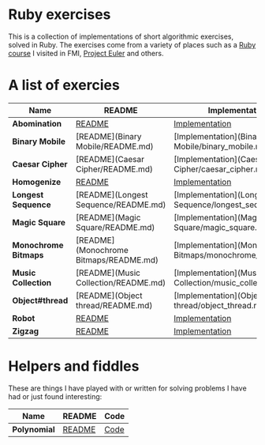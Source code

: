 # Ruby exercises

This is a collection of implementations of short algorithmic exercises, solved in Ruby. The exercises come from a variety of places such as a [Ruby course](http://fmi.ruby.bg/) I visited in FMI, [Project Euler](http://projecteuler.net/) and others.

# A list of exercies

Name  | README  | Implementation | Tests | Source
--- | --- | --- | --- | ---
**Abomination** | [README](Abomination/README.md) | [Implementation](Abomination/abomination.rb) | [Tests](spec/abomination_spec.rb) | [FMI](http://2012.fmi.ruby.bg/challenges/5)
**Binary Mobile** | [README](Binary Mobile/README.md) | [Implementation](Binary Mobile/binary_mobile.rb) | [Tests](spec/binary_mobile_spec.rb) | [FMI](http://2012.fmi.ruby.bg/challenges/3)
**Caesar Cipher** | [README](Caesar Cipher/README.md) | [Implementation](Caesar Cipher/caesar_cipher.rb) | [Tests](spec/caesar_cipher_spec.rb) | [FMI](http://2012.fmi.ruby.bg/challenges/2)
**Homogenize** | [README](Homogenize/README.md) | [Implementation](Homogenize/homogenize.rb) | [Tests](spec/homogenize_spec.rb) | [FMI](http://fmi.ruby.bg/challenges/10)
**Longest Sequence** | [README](Longest Sequence/README.md) | [Implementation](Longest Sequence/longest_sequence.rb) | [Tests](spec/longest_sequence_spec.rb) | [FMI](http://fmi.ruby.bg/challenges/10)
**Magic Square** | [README](Magic Square/README.md) | [Implementation](Magic Square/magic_square.rb) | [Tests](spec/magic_square_spec.rb) | [FMI](http://2012.fmi.ruby.bg/challenges/1)
**Monochrome Bitmaps** | [README](Monochrome Bitmaps/README.md) | [Implementation](Monochrome Bitmaps/monochrome_bitmaps.rb) | [Tests](spec/monochrome_bitmaps_spec.rb) | [FMI](http://2012.fmi.ruby.bg/challenges/4)
**Music Collection** | [README](Music Collection/README.md) | [Implementation](Music Collection/music_collection.rb) | [Tests](spec/music_collection_spec.rb) | [FMI](http://2012.fmi.ruby.bg/tasks/2)
**Object#thread** | [README](Object thread/README.md) | [Implementation](Object thread/object_thread.rb) | [Tests](spec/object_thread_spec.rb) | [FMI](http://fmi.ruby.bg/challenges/3)
**Robot** | [README](Robot/README.md) | [Implementation](Robot/robot.rb) | [Tests](spec/robot_spec.rb) | [FMI](http://2012.fmi.ruby.bg/challenges/6)
**Zigzag** | [README](Zigzag/README.md) | [Implementation](Zigzag/zigzag.rb) | [Tests](spec/zigzag_spec.rb) | [FMI](http://fmi.ruby.bg/challenges/1)

# Helpers and fiddles

These are things I have played with or written for solving problems I have had or just found interesting:

Name | README | Code
--- | --- | ---
**Polynomial** | [README](Polynomial/README.md) | [Code](Polynomial/polynomial.rb)
